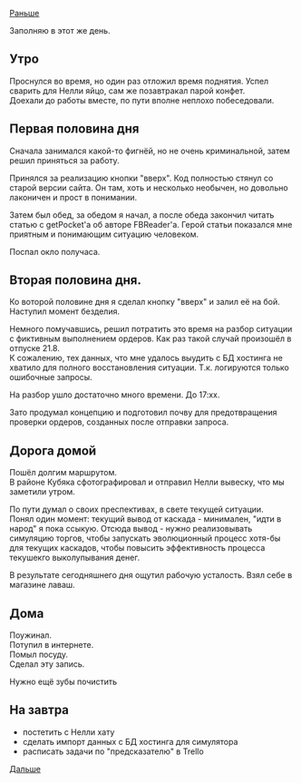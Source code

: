 [Раньше](2019.08.29.md)

Заполняю в этот же день.
## Утро
Проснулся во время, но один раз отложил время поднятия. Успел сварить для Нелли яйцо, сам же позавтракал парой конфет.  
Доехали до работы вместе, по пути вполне неплохо побеседовали.
## Первая половина дня
Сначала занимался какой-то фигнёй, но не очень криминальной, затем решил приняться за работу.

Принялся за реализацию кнопки "вверх". Код полностью стянул со старой версии сайта. Он там, хоть и несколько необычен, но довольно лаконичен и прост в понимании.

Затем был обед, за обедом я начал, а после обеда закончил читать статью с getPocket'а об авторе FBReader'а. Герой статьи показался мне приятным и понимающим ситуацию человеком.

Поспал окло получаса.
## Вторая половина дня.
Ко воторой половине дня я сделал кнопку "вверх" и залил её на бой.  
Наступил момент безделия.

Немного помучавшись, решил потратить это время на разбор ситуации с фиктивным выполнением ордеров. Как раз такой случай произошёл в отпуске 21.8.  
К сожалению, тех данных, что мне удалось выудить с БД хостинга не хватило для полного восстановления ситуации. Т.к. логируются только ошибочные запросы.

На разбор ушло достаточно много времени. До 17:хх.

Зато продумал концепцию и подготовил почву для предотвращения проверки ордеров, созданных после отправки запроса.
## Дорога домой 
Пошёл долгим маршрутом.  
В районе Кубяка сфотографировал и отправил Нелли вывеску, что мы заметили утром.

По пути думал о своих преспективах, в свете текущей ситуации.  
Понял один момент: текущий вывод от каскада - минимален, "идти в народ" я пока ссыкую. Отсюда вывод - нужно реализовывать симуляцию торгов, чтобы запускать эволюционный процесс хотя-бы для текущих каскадов, чтобы повысить эффективность процесса текушекго выколупывания денег.

В результате сегодняшнего дня ощутил рабочую усталость. Взял себе в магазине лаваш.
## Дома
Поужинал.  
Потупил в интернете.  
Помыл посуду.  
Сделал эту запись.

Нужно ещё зубы почистить
## На завтра
 - постетить с Нелли хату
 - сделать импорт данных с БД хостинга для симулятора
 - расписать задачи по "предсказателю" в Trello

[Дальше](2019.08.31.md)